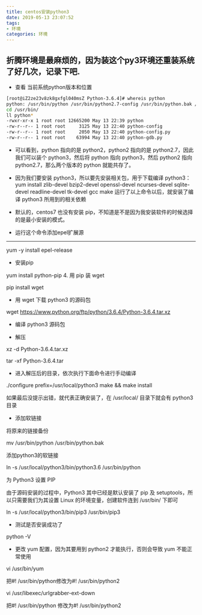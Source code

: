 ```yaml
---
title: centos安装python3
date: 2019-05-13 23:07:52
tags:
- 环境
categories: 环境
---
```

折腾环境是最麻烦的，因为装这个py3环境还重装系统了好几次，记录下吧.
---
+ 查看 当前系统python版本和位置
```bash
[root@iZ2ze23v8zk8gxfgl040msZ Python-3.6.4]# whereis python
python: /usr/bin/python /usr/bin/python2.7-config /usr/bin/python.bak /usr/bin/python2.7 /usr/lib/python2.7 /usr/lib64/python2.7 /etc/python /usr/include/python2.7 /usr/share/man/man1/python.1.gz
cd /usr/bin/
ll python*
-rwxr-xr-x 1 root root 12665200 May 13 22:39 python
-rw-r--r-- 1 root root     3125 May 13 22:40 python-config
-rw-r--r-- 1 root root     2050 May 13 22:40 python-config.py
-rw-r--r-- 1 root root    63994 May 13 22:40 python-gdb.py

```

* 可以看到，python 指向的是 python2，python2 指向的是 python2.7，因此我们可以装个 python3，然后将 python 指向 python3，然后 python2 指向 python2.7，那么两个版本的 python 就能共存了。

* 因为我们要安装 python3，所以要先安装相关包，用于下载编译 python3：
yum install zlib-devel bzip2-devel openssl-devel ncurses-devel sqlite-devel readline-devel tk-devel gcc make 
运行了以上命令以后，就安装了编译 python3 所用到的相关依赖

* 默认的，centos7 也没有安装 pip，不知道是不是因为我安装软件的时候选择的是最小安装的模式。

* 运行这个命令添加epel扩展源

  <!-- more -->
---
yum -y install epel-release

* 安装pip

yum install python-pip
4. 用 pip 装 wget

pip install wget

* 用 wget 下载 python3 的源码包

wget https://www.python.org/ftp/python/3.6.4/Python-3.6.4.tar.xz

- 编译 python3 源码包
* 解压

xz -d Python-3.6.4.tar.xz

tar -xf Python-3.6.4.tar

* 进入解压后的目录，依次执行下面命令进行手动编译

./configure prefix=/usr/local/python3
make && make install

如果最后没提示出错，就代表正确安装了，在 /usr/local/ 目录下就会有 python3 目录
* 添加软链接

将原来的链接备份

mv /usr/bin/python /usr/bin/python.bak

添加python3的软链接

ln -s /usr/local/python3/bin/python3.6 /usr/bin/python

为 Python3 设置 PIP

由于源码安装的过程中，Python3 其中已经是默认安装了 pip 及 setuptools，所以只需要我们为其设置 Linux 的环境变量，创建软件连到 /usr/bin/ 下即可

ln -s /usr/local/python3/bin/pip3 /usr/bin/pip3
* 测试是否安装成功了

python -V
* 更改 yum 配置，因为其要用到 python2 才能执行，否则会导致 yum 不能正常使用

vi /usr/bin/yum

把#! /usr/bin/python修改为#! /usr/bin/python2

vi /usr/libexec/urlgrabber-ext-down

把#! /usr/bin/python 修改为#! /usr/bin/python2


